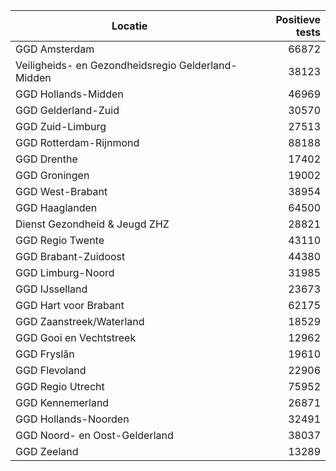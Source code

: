 | Locatie | Positieve tests |
|---------|----------------:|
| GGD Amsterdam                            | 66872 |
| Veiligheids- en Gezondheidsregio Gelderland-Midden | 38123 |
| GGD Hollands-Midden                      | 46969 |
| GGD Gelderland-Zuid                      | 30570 |
| GGD Zuid-Limburg                         | 27513 |
| GGD Rotterdam-Rijnmond                   | 88188 |
| GGD Drenthe                              | 17402 |
| GGD Groningen                            | 19002 |
| GGD West-Brabant                         | 38954 |
| GGD Haaglanden                           | 64500 |
| Dienst Gezondheid & Jeugd ZHZ            | 28821 |
| GGD Regio Twente                         | 43110 |
| GGD Brabant-Zuidoost                     | 44380 |
| GGD Limburg-Noord                        | 31985 |
| GGD IJsselland                           | 23673 |
| GGD Hart voor Brabant                    | 62175 |
| GGD Zaanstreek/Waterland                 | 18529 |
| GGD Gooi en Vechtstreek                  | 12962 |
| GGD Fryslân                              | 19610 |
| GGD Flevoland                            | 22906 |
| GGD Regio Utrecht                        | 75952 |
| GGD Kennemerland                         | 26871 |
| GGD Hollands-Noorden                     | 32491 |
| GGD Noord- en Oost-Gelderland            | 38037 |
| GGD Zeeland                              | 13289 |
